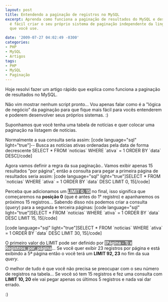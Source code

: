 ```yaml
---
layout: post
title: Entendendo a paginação de registros no MySQL
excerpt: Aprenda como funciona a paginação de resultados do MySQL e descubra como
  é fácil criar o seu próprio sistema de paginação independente da linguagem de programação
  que você use.

date: '2009-07-27 04:02:49 -0300'
categories:
- PHP
- MySQL
- Artigos
tags:
- PHP
- MySQL
- Paginação
---
```

<p>Hoje resolvi fazer um artigo rápido que explica como funciona a paginação de resultados no MySQL.</p>
<p>Não vim mostrar nenhum script pronto... Vou apenas falar como é a "lógica de negócio" da paginação para que fique mais fácil para vocês entenderem e poderem desenvolver seus próprios sistemas. :)</p>
<p>Suponhamos que você tenha uma tabela de notícias e quer colocar uma paginação na listagem de notícias.</p>
<p>Normalmente a sua consulta seria assim:
[code language="sql" light="true"]-- Busca as notícias ativas ordenadas pela data de forma decrescente
SELECT * FROM `noticias` WHERE `ativa` = 1 ORDER BY `data` DESC[/code]</p>
<p>Agora vamos definir a regra da sua paginação.. Vamos exibir apenas 15 resultados "por página", então a consulta para pegar a primeira página de resultados seria assim:
[code language="sql" light="true"]SELECT * FROM `noticias` WHERE `ativa` = 1 ORDER BY `data` DESC LIMIT 0, 15[/code]</p>
<p>Perceba que adicionamos um <strong style="background: gray; color: white">LIMIT 0, 15</strong> no final, isso significa que começaremos na <strong>posição 0</strong> (que é antes do 1° registro) e apanharemos os próximos 15 registros... Sabendo disso nós podemos criar a consulta (<em>query</em>) para a segunda e terceira páginas:
[code language="sql" light="true"]SELECT * FROM `noticias` WHERE `ativa` = 1 ORDER BY `data` DESC LIMIT 15, 15[/code]</p>
<p>[code language="sql" light="true"]SELECT * FROM `noticias` WHERE `ativa` = 1 ORDER BY `data` DESC LIMIT 30, 15[/code]</p>
<p>O primeiro valor do LIMIT pode ser definido por <strong style="background: gray; color: white">(Página - 1) x Registros_por_página</strong>... Se você quer exibir 23 registros por página e está exibindo a 5ª página então o você terá um <strong>LIMIT 92, 23</strong> no fim da sua <em>query</em>.</p>
<p>O melhor de tudo é que você não precisa se preocupar com o seu número de registros na tabela... Se você só tem 15 registros e fez uma consulta com <strong>LIMIT 10, 20</strong> ele vai pegar apenas os últimos 5 registros e nada vai dar errado.</p>
<p>:)</p>

